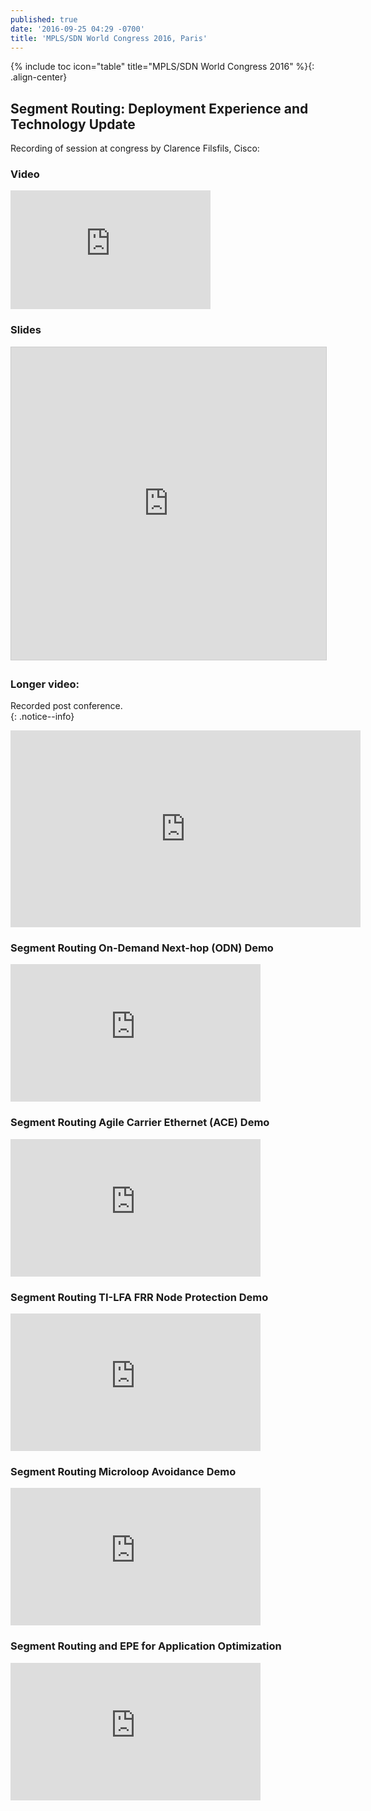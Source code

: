 ```yaml
---
published: true
date: '2016-09-25 04:29 -0700'
title: 'MPLS/SDN World Congress 2016, Paris'
---
```


{% include toc icon="table" title="MPLS/SDN World Congress 2016" %}{: .align-center}
  
  
## Segment Routing: Deployment Experience and Technology Update  
  
  
Recording of session at congress by Clarence Filsfils, Cisco:  

### Video  


<iframe width="320" height="190" class="fitvidsignore" src="https://www.youtube.com/embed/VORGW0bBHLs" frameborder="0" allowfullscreen></iframe>  

  

### Slides
  
  
<iframe src="https://app.box.com/embed/preview/vel8mmbct6k5rzo4ulxymljdsvudce0x?theme=dark" width="800" height="500" frameborder="0" marginwidth="0" marginheight="0" scrolling="no" style="border:1px solid #CCC; border-width:1px; margin-bottom:5px; max-width: 100%;" allowfullscreen webkitallowfullscreen msallowfullscreen></iframe>    
  

### Longer video:  
  
Recorded post conference.  
{: .notice--info}  

<iframe width="560" height="315" src="https://www.youtube.com/embed/EUxm9EH1wyQ" frameborder="0" allowfullscreen></iframe>  


### Segment Routing On-Demand Next-hop (ODN) Demo  

  
    
<iframe width="400" height="220" class="fitvidsignore" src="https://www.youtube.com/embed/0xtysG86Fik" frameborder="0" allowfullscreen></iframe>  
  
  
### Segment Routing Agile Carrier Ethernet (ACE) Demo  


<iframe width="400" height="220" class="fitvidsignore" src="https://www.youtube.com/embed/biYqyAn9rl0" frameborder="0" allowfullscreen></iframe>  
  

### Segment Routing TI-LFA FRR Node Protection Demo  
  
  
<iframe width="400" height="220" class="fitvidsignore" src="https://www.youtube.com/embed/dttw2nc5FrA" frameborder="0" allowfullscreen></iframe>  
  
    
### Segment Routing Microloop Avoidance Demo  
  
<iframe width="400" height="220" class="fitvidsignore" src="https://www.youtube.com/embed/7nfnp-dnUHk" frameborder="0" allowfullscreen></iframe>  
  
    
### Segment Routing and EPE for Application Optimization   
  
<iframe width="400" height="220" class="fitvidsignore" src="https://www.youtube.com/embed/RzsyUfS4lb0" frameborder="0" allowfullscreen></iframe>  
  



##
 
 
  

